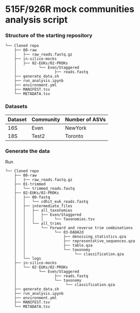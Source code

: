 # 515F/926R mock communities analysis script

### Structure of the starting repository

```Working directory  
└── Cloned repo  
    ├── 00-raw  
    │   ├── raw_reads.fastq.gz  
    ├── in-silico-mocks  
    │   ├── 02-EUKs/02-PROKs  
    │          └── Even/Staggered  
    │                 ├── reads.fastq  
    ├── generate_data.sh
    ├── run_analysis.ipynb
    ├── environment.yml
    ├── MANIFEST.tsv
    └── METADATA.tsv
 ```
    
### Datasets    
| Dataset       | Community     | Number of ASVs     |
| ------------- | ------------- | -------- |
| 16S           | Even          | NewYork  |
| 18S           | Test2         | Toronto  |

### Generate the data
Run



```Working directory  
└── Cloned repo  
    ├── 00-raw  
    │   ├── raw_reads.fastq.gz  
    ├── 01-trimmed  
    │   └── trimmed_reads.fastq  
    ├── 02-EUKs/02-PROKs  
    │   ├── 00-fastq  
    │   │   └── cdhit_euk_reads.fastq  
    │   ├── intermediate_files  
    │   │   ├── all_taxonomies  
    │   │   │   ├── Even/Staggered
    │   │   │   │     └── Taxonomies.tsv  
    │   │   └── all_trims  
    │   │       └── Forward and reverse trim combinations  
    │   │             └── 03-DADA2d  
    │   │                 ├── denoising_statistics.qza  
    │   │                 ├── representative_sequences.qza  
    │   │                 ├── table.qza  
    │   │                 └── taxonomy  
    │   │                      └── classification.qza  
    │   └── logs  
    ├── in-silico-mocks  
    │   └── 02-EUKs/02-PROKs  
    │          └── Even/Staggered  
    │                 ├── reads.fastq  
    │                 └── taxonomy  
    │                      └── classification.qza     
    ├── generate_data.sh
    ├── run_analysis.ipynb
    ├── environment.yml
    ├── MANIFEST.tsv
    └── METADATA.tsv
```
    

